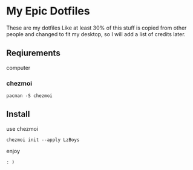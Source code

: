 # My Epic Dotfiles

These are my dotfiles
Like at least 30% of this stuff is copied from other people and changed to fit my desktop, so I will add a list of credits later.

## Reqiurements

computer

### chezmoi
```
pacman -S chezmoi
```

## Install

use chezmoi

```
chezmoi init --apply LzBoys
```

enjoy
```
: )
```
